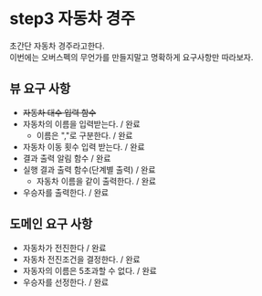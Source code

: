 # step3 자동차 경주
초간단 자동차 경주라고한다.  
이번에는 오버스펙의 무언가를 만들지말고 명확하게 요구사항만 따라보자.

## 뷰 요구 사항
- ~~자동차 대수 입력 함수~~
- 자동차의 이름을 입력받는다. / 완료
  - 이름은 ","로 구분한다. / 완료
- 자동차 이동 횟수 입력 받는다. / 완료
- 결과 출력 알림 함수 / 완료
- 실행 결과 출력 함수(단계별 출력) / 완료
  - 자동차 이름을 같이 출력한다. / 완료
- 우승자를 출력한다. / 완료

## 도메인 요구 사항
- 자동차가 전진한다 / 완료
- 자동차 전진조건을 결정한다. / 완료
- 자동자의 이름은 5초과할 수 없다. / 완료
- 우승자를 선정한다. / 완료
